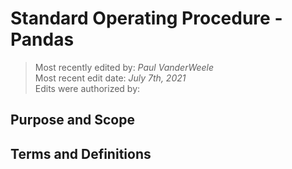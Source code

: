 # Standard Operating Procedure - Pandas

>Most recently edited by: *Paul VanderWeele*  
>Most recent edit date: *July 7th, 2021*  
>Edits were authorized by:  

## Purpose and Scope

## Terms and Definitions
